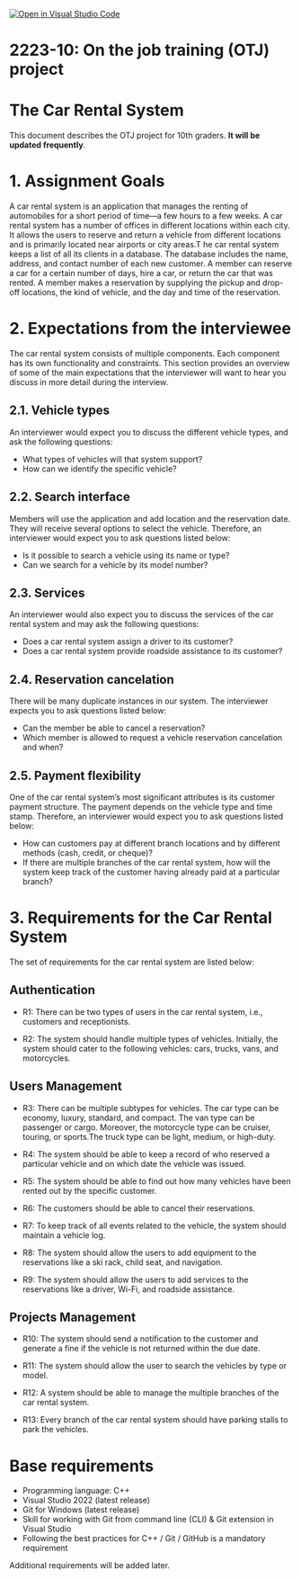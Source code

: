 [![Open in Visual Studio Code](https://classroom.github.com/assets/open-in-vscode-c66648af7eb3fe8bc4f294546bfd86ef473780cde1dea487d3c4ff354943c9ae.svg)](https://classroom.github.com/online_ide?assignment_repo_id=10252463&assignment_repo_type=AssignmentRepo)
# 2223-10: On the job training (OTJ) project

# The Car Rental System
This document describes the OTJ project for 10th graders. **It will be updated frequently**.

# 1. Assignment Goals
A car rental system is an application that manages the renting of automobiles for a short period of time—a few hours to a few weeks. 
A car rental system has a number of offices in different locations within each city. 
It allows the users to reserve and return a vehicle from different locations and is primarily located near airports or city areas.T
he car rental system keeps a list of all its clients in a database. The database includes the name, address, and contact number of each new customer.
A member can reserve a car for a certain number of days, hire a car, or return the car that was rented. 
A member makes a reservation by supplying the pickup and drop-off locations, the kind of vehicle, and the day and time of the reservation.

# 2. Expectations from the interviewee
The car rental system consists of multiple components. Each component has its own functionality and constraints. 
This section provides an overview of some of the main expectations that the interviewer will want to hear you discuss in more detail during the interview.

## 2.1. Vehicle types
An interviewer would expect you to discuss the different vehicle types, and ask the following questions:
* What types of vehicles will that system support?
* How can we identify the specific vehicle?

## 2.2. Search interface
Members will use the application and add location and the reservation date. They will receive several options to select the vehicle. 
Therefore, an interviewer would expect you to ask questions listed below:
* Is it possible to search a vehicle using its name or type?
* Can we search for a vehicle by its model number?

## 2.3. Services
An interviewer would also expect you to discuss the services of the car rental system and may ask the following questions:
* Does a car rental system assign a driver to its customer?
* Does a car rental system provide roadside assistance to its customer?

## 2.4. Reservation cancelation
There will be many duplicate instances in our system. The interviewer expects you to ask questions listed below:

* Can the member be able to cancel a reservation?
* Which member is allowed to request a vehicle reservation cancelation and when?

## 2.5. Payment flexibility
One of the car rental system’s most significant attributes is its customer payment structure. The payment depends on the vehicle type and time stamp. Therefore, an interviewer would expect you to ask questions listed below:

* How can customers pay at different branch locations and by different methods (cash, credit, or cheque)?
* If there are multiple branches of the car rental system, how will the system keep track of the customer having already paid at a particular branch?

# 3. Requirements for the Car Rental System
The set of requirements for the car rental system are listed below:

 ## Authentication
* R1: There can be two types of users in the car rental system, i.e., customers and receptionists.

* R2: The system should handle multiple types of vehicles. Initially, the system should cater to the following vehicles: cars, trucks, vans, and motorcycles.

## Users Management
* R3: There can be multiple subtypes for vehicles. The car type can be economy, luxury, standard, and compact. The van type can be passenger or cargo. Moreover, the motorcycle type can be cruiser, touring, or sports.The truck type can be light, medium, or high-duty.

* R4: The system should be able to keep a record of who reserved a particular vehicle and on which date the vehicle was issued.

* R5: The system should be able to find out how many vehicles have been rented out by the specific customer.

* R6: The customers should be able to cancel their reservations.

* R7: To keep track of all events related to the vehicle, the system should maintain a vehicle log.

* R8: The system should allow the users to add equipment to the reservations like a ski rack, child seat, and navigation.

* R9: The system should allow the users to add services to the reservations like a driver, Wi-Fi, and roadside assistance.

## Projects Management
* R10: The system should send a notification to the customer and generate a fine if the vehicle is not returned within the due date.

* R11: The system should allow the user to search the vehicles by type or model.

* R12: A system should be able to manage the multiple branches of the car rental system.

* R13: Every branch of the car rental system should have parking stalls to park the vehicles.

# Base requirements

* Programming language: C++
* Visual Studio 2022 (latest release)
* Git for Windows (latest release)
* Skill for working with Git from command line (CLI) & Git extension in Visual Studio
* Following the best practices for C++ / Git / GitHub is a mandatory requirement

Additional requirements will be added later.
